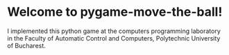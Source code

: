 Welcome to pygame-move-the-ball!
===================

I implemented this python game at the computers programming laboratory in the Faculty of Automatic Control and Computers, Polytechnic University of Bucharest.
